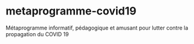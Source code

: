 # metaprogramme-covid19
Métaprogramme informatif, pédagogique et amusant pour lutter contre la propagation du COVID 19
